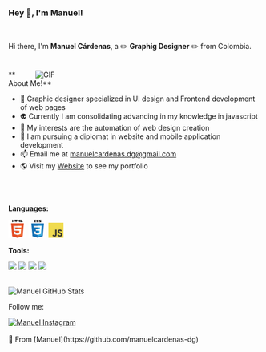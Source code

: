 

<h3> Hey 👋, I'm Manuel!</h3>
<br>

Hi there, I'm **Manuel Cárdenas**, a ✏️ **Graphig Designer** ✏️ from Colombia.
<br>
<br>
<br>
<img align="right" alt="GIF" width="450px" src="https://user-images.githubusercontent.com/80920532/116635095-7c57a400-a923-11eb-8550-5f1ad8f12c8b.gif" />
** About Me!**  

- 🚀 Graphic designer specialized in UI design and Frontend development of web pages
- 👽 Currently I am consolidating advancing in my knowledge in javascript
- 🌌 My interests are the automation of web design creation
- 💼 I am pursuing a diplomat in website and mobile application development
- 📫 Email me at [manuelcardenas.dg@gmail.com](mailto:manuelcardenas.dg@gmail.com)
- 🌎 Visit my [Website](https://www.manuelcardenas.com.co/) to see my portfolio

<br>
<br>

**Languages:**  

<code><img height="36" src="https://raw.githubusercontent.com/github/explore/80688e429a7d4ef2fca1e82350fe8e3517d3494d/topics/html/html.png"></code>
<code><img height="36" src="https://raw.githubusercontent.com/github/explore/80688e429a7d4ef2fca1e82350fe8e3517d3494d/topics/css/css.png"></code>
<code><img height="30" src="https://raw.githubusercontent.com/github/explore/80688e429a7d4ef2fca1e82350fe8e3517d3494d/topics/javascript/javascript.png"></code>

**Tools:**  

<code><img height="30" src="https://user-images.githubusercontent.com/80920532/116622339-23c7dd00-a90a-11eb-8ae9-88857f9d47dd.png"></code>
<code><img height="30" src="https://user-images.githubusercontent.com/80920532/116622337-23c7dd00-a90a-11eb-8207-8e27994abe4a.png"></code>
<code><img height="30" src="https://user-images.githubusercontent.com/80920532/116622338-23c7dd00-a90a-11eb-9b4b-669c5f01f1e1.png"></code>
<code><img height="30" src="https://user-images.githubusercontent.com/80920532/116622335-232f4680-a90a-11eb-82c7-a01a3a81e84c.png"></code>

<br>
<img src="https://github-readme-stats.vercel.app/api?username=manuelcardenas-dg&show_icons=true&hide_border=true&count_private=true&theme=tokyonight" alt="Manuel GitHub Stats">

<p>Follow me:</p>
<a href="https://www.instagram.com/manu.cardenas.castro/">
  <img alt="Manuel Instagram" width="24px" src="https://user-images.githubusercontent.com/80920532/116614735-eeb68d00-a8ff-11eb-9d1c-c0a60cafb156.png"/>
</a> 
<br>
<br>
🍪 From [Manuel](https://github.com/manuelcardenas-dg)
